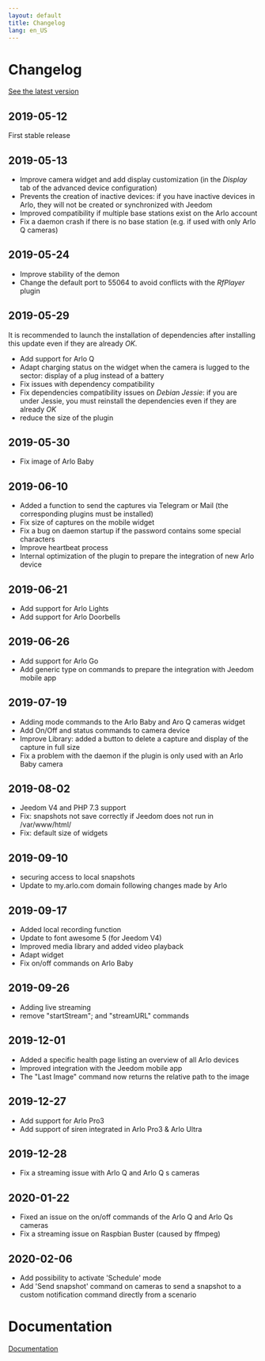 ```yaml
---
layout: default
title: Changelog
lang: en_US
---
```


# Changelog

[See the latest version](#tocAnchor-1-1-18)

## 2019-05-12

First stable release

## 2019-05-13

- Improve camera widget and add display customization (in the _Display_ tab of the advanced device configuration)
- Prevents the creation of inactive devices: if you have inactive devices in Arlo, they will not be created or synchronized with Jeedom
- Improved compatibility if multiple base stations exist on the Arlo account
- Fix a daemon crash if there is no base station (e.g. if used with only Arlo Q cameras)

## 2019-05-24

- Improve stability of the demon
- Change the default port to 55064 to avoid conflicts with the _RfPlayer_ plugin

## 2019-05-29

It is recommended to launch the installation of dependencies after installing this update even if they are already _OK_.

- Add support for Arlo Q
- Adapt charging status on the widget when the camera is lugged to the sector: display of a plug instead of a battery
- Fix issues with dependency compatibility
- Fix dependencies compatibility issues on _Debian Jessie_: if you are under Jessie, you must reinstall the dependencies even if they are already _OK_
- reduce the size of the plugin

## 2019-05-30

- Fix image of Arlo Baby

## 2019-06-10

- Added a function to send the captures via Telegram or Mail (the corresponding plugins must be installed)
- Fix size of captures on the mobile widget
- Fix a bug on daemon startup if the password contains some special characters
- Improve heartbeat process
- Internal optimization of the plugin to prepare the integration of new Arlo device

## 2019-06-21

- Add support for Arlo Lights
- Add support for Arlo Doorbells

## 2019-06-26

- Add support for Arlo Go
- Add generic type on commands to prepare the integration with Jeedom mobile app

## 2019-07-19

- Adding mode commands to the Arlo Baby and Aro Q cameras widget
- Add On/Off and status commands to camera device
- Improve Library: added a button to delete a capture and display of the capture in full size
- Fix a problem with the daemon if the plugin is only used with an Arlo Baby camera

## 2019-08-02

- Jeedom V4 and PHP 7.3 support
- Fix: snapshots not save correctly if Jeedom does not run in /var/www/html/
- Fix: default size of widgets

## 2019-09-10

- securing access to local snapshots
- Update to my.arlo.com domain following changes made by Arlo

## 2019-09-17

- Added local recording function
- Update to font awesome 5 (for Jeedom V4)
- Improved media library and added video playback
- Adapt widget
- Fix on/off commands on Arlo Baby

## 2019-09-26

- Adding live streaming
- remove "startStream"; and "streamURL" commands

## 2019-12-01

- Added a specific health page listing an overview of all Arlo devices
- Improved integration with the Jeedom mobile app
- The "Last Image" command now returns the relative path to the image

## 2019-12-27

- Add support for Arlo Pro3
- Add support of siren integrated in Arlo Pro3 & Arlo Ultra

## 2019-12-28

- Fix a streaming issue with Arlo Q and Arlo Q s cameras

## 2020-01-22

- Fixed an issue on the on/off commands of the Arlo Q and Arlo Qs cameras
- Fix a streaming issue on Raspbian Buster (caused by ffmpeg)

## 2020-02-06

- Add possibility to activate 'Schedule' mode
- Add 'Send snapshot' command on cameras to send a snapshot to a custom notification command directly from a scenario

# Documentation

[Documentation]({{./}}/)
